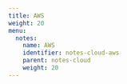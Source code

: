 ```yaml
---
title: AWS
weight: 20
menu:
  notes:
    name: AWS
    identifier: notes-cloud-aws
    parent: notes-cloud
    weight: 20
---
```



